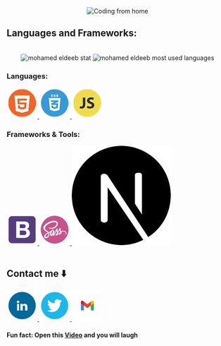 <div align="center">
  <img src="https://media.giphy.com/media/qgQUggAC3Pfv687qPC/giphy.gif" alt="Coding from home" height="250">
</div>

## Languages and Frameworks:
<br>
<div align="center" width="100%">
<img src="https://github-readme-stats.vercel.app/api?username=eng-mohamed-eldeeb&theme=tokyonight" alt="mohamed eldeeb stat" height="155" />
<img src="https://github-readme-stats.vercel.app/api/top-langs/?username=eng-mohamed-eldeeb&theme=tokyonight&layout=compact" alt="mohamed eldeeb most used languages" height="155"/>
</div>

### Languages:
<div>
  <a href="https://www.w3.org/html/" target="_blank" rel="noreferrer">
    <img src="./photos/HTML5.png" alt="HTML5"/>
  </a>
  <a href="https://www.w3schools.com/css/" target="_blank" rel="noreferrer">
    <img src="./photos/CSS3.png" alt="CSS3"/>
  </a>
  <a href="https://developer.mozilla.org/en-US/docs/Web/JavaScript" target="_blank" rel="noreferrer">
    <img src="./photos/JS.png" alt="JavaScript"/>
  </a>
</div>

### Frameworks & Tools:
<div>
  <a href="https://getbootstrap.com" target="_blank" rel="noreferrer">
    <img src="./photos/Bootstarb.png" alt="Bootstrap"/>
  </a>
  <a href="https://sass-lang.com" target="_blank" rel="noreferrer">
    <img src="./photos/SASS.png" alt="SASS"/>
  </a>
  <a href="https://nextjs.org/" target="_blank" rel="noreferrer">
    <img src="./photos/next.png" alt="Nextjs"/>
  </a>
</div>  
<br>

## Contact me ⬇️
<div>
  <a href="https://www.linkedin.com/in/eng-mohamed-eldeeb/" target="_blank" rel="noreferrer">
    <img src="./photos/Linked-in.png" alt="Linked in"/>
  </a>
  <a href="https://twitter.com/eldeeb_3o" target="_blank" rel="noreferrer">
    <img src="./photos/Twitter.png" alt="Twitter"/>
  </a>
  <a href="mailto:agnabiideleeeb@gmail.com" target="_blank" rel="noreferrer">
    <img src="./photos/Gmail.png" alt="Gmail"/>
  </a>
</div>

#### Fun fact: Open this [Video](https://www.youtube.com/watch?v=dQw4w9WgXcQ) and you will laugh 
